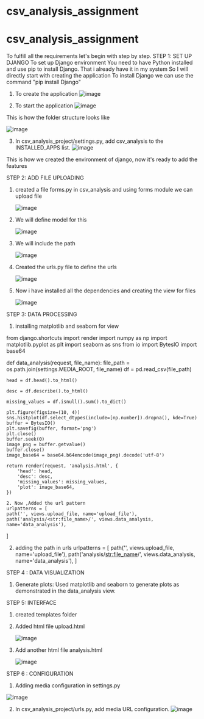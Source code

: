 # csv_analysis_assignment
# csv_analysis_assignment

To fulfill all the requirements let's begin with step by step.
STEP 1: SET UP DJANGO 
To set up Django environment You need to have Python installed and use pip to install Django. That i already have it in my system So I will directly start with creating the application 
To install Django we can use the command "pip install Django" 
1. To create the application
![image](https://github.com/Foramsp/csv_analysis_assignment/assets/87531019/9e520912-63ff-4d0b-884f-2d162f50d4e6)

2. To start the application
   ![image](https://github.com/Foramsp/csv_analysis_assignment/assets/87531019/f9e148c0-e01f-4967-96a3-47809069899a)

This is how the folder structure looks like

   ![image](https://github.com/Foramsp/csv_analysis_assignment/assets/87531019/fe71e6ec-6176-41df-b03b-eac644679171)

3. In csv_analysis_project/settings.py, add csv_analysis to the INSTALLED_APPS list.
  ![image](https://github.com/Foramsp/csv_analysis_assignment/assets/87531019/4e01c81d-847c-4599-9667-a05b11f50302)

This is how we created the environment of django, now it's ready to add the features 

STEP 2: ADD FILE UPLOADING 

1. created a file forms.py in csv_analysis and using forms module we can upload file

   ![image](https://github.com/Foramsp/csv_analysis_assignment/assets/87531019/f740d771-acd0-4c6f-8241-e1d114b3b076)

2. We will define model for this

   ![image](https://github.com/Foramsp/csv_analysis_assignment/assets/87531019/bfb853de-709d-41b9-93ff-4366356fd2c1)

3. We will include the path

   ![image](https://github.com/Foramsp/csv_analysis_assignment/assets/87531019/e43f88a2-2910-4864-acc0-12daa7229a8b)

4. Created the urls.py file to define the urls

   ![image](https://github.com/Foramsp/csv_analysis_assignment/assets/87531019/37b1e2b0-a163-4037-a4d9-b40bb011e825)

5. Now i have installed all the dependencies and creating the view for files

   ![image](https://github.com/Foramsp/csv_analysis_assignment/assets/87531019/abe40387-22c8-4806-827e-6fcfc2eb5dd8)


STEP 3: DATA PROCESSING

1. installing matplotlib and seaborn for view

from django.shortcuts import render
import numpy as np
import matplotlib.pyplot as plt
import seaborn as sns
from io import BytesIO
import base64

def data_analysis(request, file_name):
    file_path = os.path.join(settings.MEDIA_ROOT, file_name)
    df = pd.read_csv(file_path)

    head = df.head().to_html()

    desc = df.describe().to_html()

    missing_values = df.isnull().sum().to_dict()

    plt.figure(figsize=(10, 4))
    sns.histplot(df.select_dtypes(include=[np.number]).dropna(), kde=True)
    buffer = BytesIO()
    plt.savefig(buffer, format='png')
    plt.close()
    buffer.seek(0)
    image_png = buffer.getvalue()
    buffer.close()
    image_base64 = base64.b64encode(image_png).decode('utf-8')

    return render(request, 'analysis.html', {
        'head': head,
        'desc': desc,
        'missing_values': missing_values,
        'plot': image_base64,
    })

    2. Now ,Added the url pattern 
    urlpatterns = [
    path('', views.upload_file, name='upload_file'),
    path('analysis/<str:file_name>/', views.data_analysis, name='data_analysis'),
]

2. adding the path in urls
   urlpatterns = [
    path('', views.upload_file, name='upload_file'),
    path('analysis/<str:file_name>/', views.data_analysis, name='data_analysis'),
]


STEP 4 : DATA VISUALIZATION

1. Generate plots:
Used matplotlib and seaborn to generate plots as demonstrated in the data_analysis view.

STEP 5: INTERFACE

1. created templates folder
2. Added html file upload.html

   ![image](https://github.com/Foramsp/csv_analysis_assignment/assets/87531019/f22a1f53-0419-465d-926a-edcb7a5642ae)

3. Add another html file analysis.html

   ![image](https://github.com/Foramsp/csv_analysis_assignment/assets/87531019/fd521088-aea3-443d-b223-b0cccb4a7b76)


STEP 6 : CONFIGURATION

1. Adding media configuration in settings.py

![image](https://github.com/Foramsp/csv_analysis_assignment/assets/87531019/9956ff2b-682a-45d7-891a-20f2f2f514ce)

2. In csv_analysis_project/urls.py, add media URL configuration.
![image](https://github.com/Foramsp/csv_analysis_assignment/assets/87531019/6618887c-a6e5-4ae4-b243-d0f5e17ef55a)
